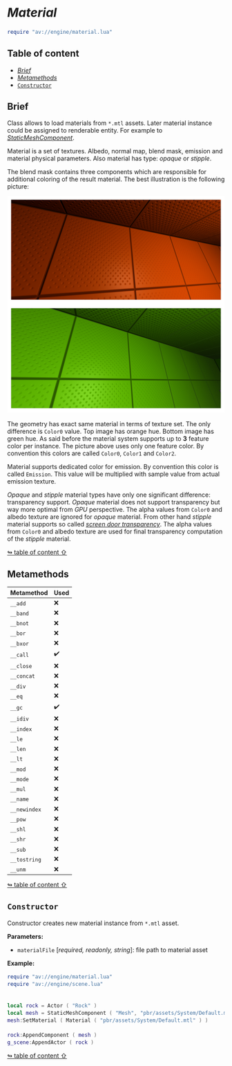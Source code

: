 # _Material_

```lua
require "av://engine/material.lua"
```

## <a id="table-of-content">Table of content</a>

- [_Brief_](#brief)
- [_Metamethods_](#metamethods)
- [`Constructor`](#constructor)

## <a id="brief">Brief</a>

Class allows to load materials from `*.mtl` assets. Later material instance could be assigned to renderable entity. For example to [_StaticMeshComponent_](./static-mesh-component.md).

Material is a set of textures. Albedo, normal map, blend mask, emission and material physical parameters. Also material has type: _opaque_ or _stipple_.

<a id="blend-mask">The blend mask</a> contains three components which are responsible for additional coloring of the result material. The best illustration is the following picture:

<img src="./images/material-mask.png"/>

The geometry has exact same material in terms of texture set. The only difference is `Color0` value. Top image has orange hue. Bottom image has green hue. As said before the material system supports up to **3** feature color per instance. The picture above uses only one feature color. By convention this colors are called `Color0`, `Color1` and `Color2`.

Material supports dedicated color for <a id="emisson">emission</a>. By convention this color is called `Emission`. This value will be multiplied with sample value from actual emission texture.

_Opaque_ and _stipple_ material types have only one significant difference: transparency support. _Opaque_ material does not support transparency but way more optimal from _GPU_ perspective. The alpha values from `Color0` and albedo texture are ignored for _opaque_ material. From other hand _stipple_ material supports so called [_screen door transparency_](https://digitalrune.github.io/DigitalRune-Documentation/html/fa431d48-b457-4c70-a590-d44b0840ab1e.htm). The alpha values from `Color0` and albedo texture are used for final transparency computation of the _stipple_ material.

[↬ table of content ⇧](#table-of-content)

## <a id="metamethods">Metamethods</a>

Metamethod | Used
--- | ---
`__add` | ❌
`__band` | ❌
`__bnot` | ❌
`__bor` | ❌
`__bxor` | ❌
`__call` | ✔️
`__close` | ❌
`__concat` | ❌
`__div` | ❌
`__eq` | ❌
`__gc` | ✔️
`__idiv` | ❌
`__index` | ❌
`__le` | ❌
`__len` | ❌
`__lt` | ❌
`__mod` | ❌
`__mode` | ❌
`__mul` | ❌
`__name` | ❌
`__newindex` | ❌
`__pow` | ❌
`__shl` | ❌
`__shr` | ❌
`__sub` | ❌
`__tostring` | ❌
`__unm` | ❌

[↬ table of content ⇧](#table-of-content)

## <a id="constructor">`Constructor`</a>

Constructor creates new material instance from `*.mtl` asset.

**Parameters:**

- `materialFile` [_required, readonly, string_]: file path to material asset

**Example:**

```lua
require "av://engine/material.lua"
require "av://engine/scene.lua"


local rock = Actor ( "Rock" )
local mesh = StaticMeshComponent ( "Mesh", "pbr/assets/System/Default.mesh2" )
mesh:SetMaterial ( Material ( "pbr/assets/System/Default.mtl" ) )

rock:AppendComponent ( mesh )
g_scene:AppendActor ( rock )
```

[↬ table of content ⇧](#table-of-content)
